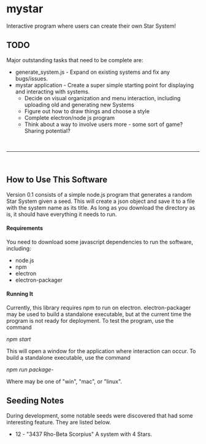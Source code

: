 # mystar
Interactive program where users can create their own Star System!

## TODO
Major outstanding tasks that need to be complete are:
 * generate_system.js - Expand on existing systems and fix any bugs/issues.
 * mystar application - Create a super simple starting point for displaying and interacting with systems.
   * Decide on visual organization and menu interaction, including uploading old and generating new Systems
   * Figure out how to draw things and choose a style
   * Complete electron/node js program
   * Think about a way to involve users more - some sort of game? Sharing potential?

&nbsp;

---

&nbsp;

## How to Use This Software
Version 0.1 consists of a simple node.js program that generates a random Star System given a seed. This will create a json object and save it to a file with the system name as its title. As long as you download the directory as is, it should have everything it needs to run.

#### Requirements
You need to download some javascript dependencies to run the software, including:
 * node.js
 * npm
 * electron
 * electron-packager

#### Running It
Currently, this library requires npm to run on electron. electron-packager may be used to build a standalone executable, but at the current time the program is not ready for deployment. To test the program, use the command

*npm start*

This will open a window for the application where interaction can occur. To build a standalone executable, use the command

*npm run package-<OS>*

Where *<OS>* may be one of "win", "mac", or "linux".

## Seeding Notes
During development, some notable seeds were discovered that had some interesting feature. They are listed below.
* 12 - "3437 Rho-Beta Scorpius" A system with 4 Stars.

&nbsp;

&nbsp;
